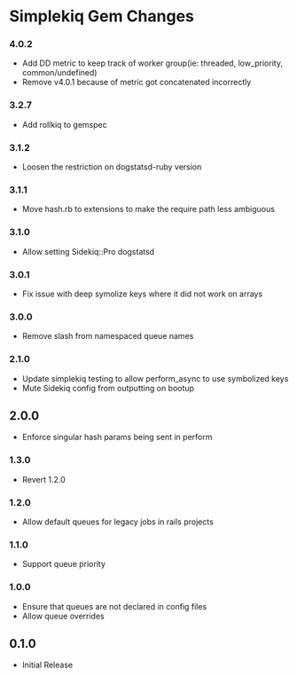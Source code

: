 # Simplekiq Gem Changes

### 4.0.2

- Add DD metric to keep track of worker group(ie: threaded, low_priority, common/undefined)
- Remove v4.0.1 because of metric got concatenated incorrectly

### 3.2.7

- Add rollkiq to gemspec

### 3.1.2

- Loosen the restriction on dogstatsd-ruby version

### 3.1.1

- Move hash.rb to extensions to make the require path less ambiguous

### 3.1.0

- Allow setting Sidekiq::Pro dogstatsd

### 3.0.1

- Fix issue with deep symolize keys where it did not work on arrays

### 3.0.0

- Remove slash from namespaced queue names

### 2.1.0

- Update simplekiq testing to allow perform_async to use symbolized keys
- Mute Sidekiq config from outputting on bootup

## 2.0.0

- Enforce singular hash params being sent in perform

### 1.3.0

- Revert 1.2.0

### 1.2.0

- Allow default queues for legacy jobs in rails projects

### 1.1.0

- Support queue priority

### 1.0.0

- Ensure that queues are not declared in config files
- Allow queue overrides

## 0.1.0

- Initial Release
